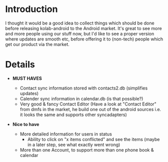 # Introduction #

I thought it would be a good idea to collect things which should be done before releasing kolab-android to the Android market. It's great to see more and more people using our stuff now, but I'd like to see a proper version where updates are smooth etc, before offering it to (non-tech) people which get our product via the market.


# Details #

  * **MUST HAVES**
    * Contact sync information stored with contacts2.db (simplifies updates)
    * Calender sync information in calendar.db (is that possible?)
    * Very good & fancy Contact Editor (Have a look at "Contact Editor" from dmfs in the market, he build one out of the android sources i.e. it looks the same and supports other syncadapters)

  * **Nice to have**
    * More detailed information for users in status
      * Ability to click on "x items conflicted" and see the items (maybe in a later step, see what exactly went wrong)
    * More than one Account, to support more than one phone book & calendar